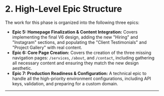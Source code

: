 # 2. High-Level Epic Structure

The work for this phase is organized into the following three epics:

* **Epic 5: Homepage Finalization & Content Integration:** Covers implementing the final V6 design, adding the new "Hiring" and "Instagram" sections, and populating the "Client Testimonials" and "Project Gallery" with real content.
* **Epic 6: Core Page Creation:** Covers the creation of the three missing navigation pages: `/services`, `/about`, and `/contact`, including gathering all necessary content and ensuring they match the new design aesthetic.
* **Epic 7: Production Readiness & Configuration:** A technical epic to handle all the high-priority environment configurations, including API keys, validation, and preparing for a custom domain.

---
